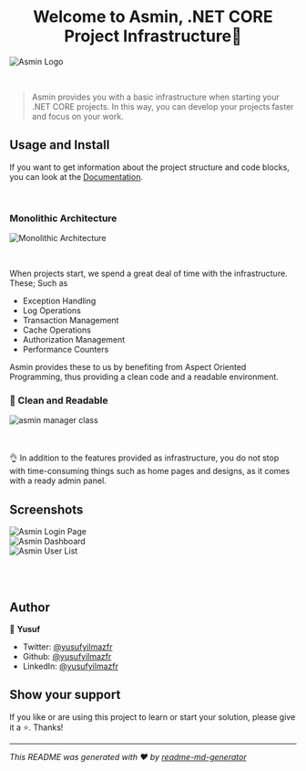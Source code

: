 

<h1 align="center">Welcome to Asmin, .NET CORE Project Infrastructure👋</h1>

![Asmin Logo](https://github.com/yusufyilmazfr/Asmin/blob/master/screenshots/Asmin.png)

<br>

> Asmin provides you with a basic infrastructure when starting your .NET CORE projects. In this way, you can develop your projects faster and focus on your work.


## Usage and Install
If you want to get information about the project structure and code blocks, you can look at the [Documentation](https://github.com/yusufyilmazfr/Asmin/blob/master/DOCUMENTATION.md "DOCUMENTATION").

<br>

### Monolithic Architecture

![Monolithic Architecture](https://github.com/yusufyilmazfr/Asmin/blob/master/screenshots/monolithic%20architecture.png "Monolithic Architecture")

<br>

When projects start, we spend a great deal of time with the infrastructure. These; Such as 
- Exception Handling
- Log Operations
- Transaction Management
- Cache Operations
- Authorization Management
- Performance Counters

Asmin provides these to us by benefiting from Aspect Oriented Programming, thus providing a clean code and a readable environment. 

### 🤩 Clean and Readable

![asmin manager class](https://github.com/yusufyilmazfr/Asmin/blob/master/screenshots/manager%20class%20method%20example.png)

<br><br>
👌 In addition to the features provided as infrastructure, you do not stop with time-consuming things such as home pages and designs, as it comes with a ready admin panel.

## Screenshots

![Asmin Login Page](https://github.com/yusufyilmazfr/Asmin/blob/master/screenshots/asmin-login-page.png)
<br>
![Asmin Dashboard](https://github.com/yusufyilmazfr/Asmin/blob/master/screenshots/asmin-dashboard.png)
<br>
![Asmin User List](https://github.com/yusufyilmazfr/Asmin/blob/master/screenshots/asmin-users.png)

<br><br>

## Author

👤 **Yusuf**
* Twitter: [@yusufyilmazfr](https://twitter.com/yusufyilmazfr)
* Github: [@yusufyilmazfr](https://github.com/yusufyilmazfr)
* LinkedIn: [@yusufyilmazfr](https://linkedin.com/in/yusufyilmazfr)

## Show your support

If you like or are using this project to learn or start your solution, please give it a ⭐️. Thanks!

***
_This README was generated with ❤️ by [readme-md-generator](https://github.com/kefranabg/readme-md-generator)_
